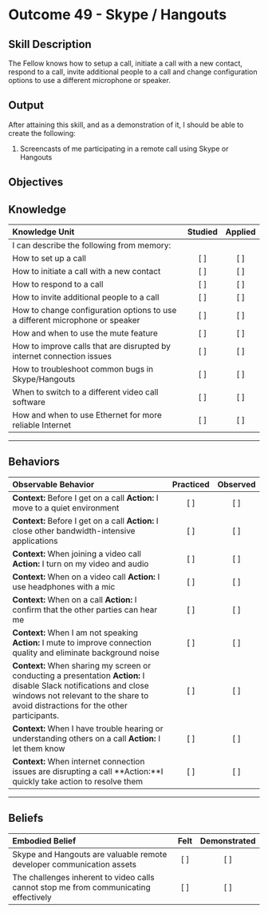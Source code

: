 # Outcome 49 - Skype / Hangouts

**Skill Description**
----------
The Fellow knows how to setup a call, initiate a call with a new contact, respond to a call, invite additional people to a call and change configuration options to use a different microphone or speaker.


**Output**
----------
After attaining this skill, and as a demonstration of it, I should be able to create the following:

1. Screencasts of me participating in a remote call using Skype or Hangouts


**Objectives**
----------
## **Knowledge**


| Knowledge Unit   |      Studied      | Applied |
|:-------------|:------------------:|:--------:|
| I can describe the following from memory: | | |
| How to set up a call | [ ] | [ ]  |
| How to initiate a call with a new contact | [ ] | [ ]  |
| How to respond to a call | [ ] | [ ]  |
| How to invite additional people to a call | [ ] | [ ]  |
| How to change configuration options to use a different microphone or speaker | [ ] | [ ]  |
| How and when to use the mute feature | [ ] | [ ]  |
| How to improve calls that are disrupted by internet connection issues | [ ] | [ ]  |
| How to troubleshoot common bugs in Skype/Hangouts | [ ] | [ ]  |
| When to switch to a different video call software | [ ] | [ ]  |
| How and when to use Ethernet for more reliable Internet | [ ] | [ ]  |


----------


## **Behaviors**

| Observable Behavior   |      Practiced      | Observed |
|:-------------|:------------------:|:--------:|
| **Context:** Before I get on a call **Action:** I move to a quiet environment | [ ] | [ ] |
| **Context:** Before I get on a call **Action:** I close other bandwidth-intensive applications | [ ] | [ ] |
| **Context:** When joining a video call **Action:** I turn on my video and audio | [ ] | [ ] |
| **Context:** When on a video call **Action:** I use headphones with a mic | [ ] | [ ] |
| **Context:** When on a call **Action:** I confirm that the other parties can hear me | [ ] | [ ] |
| **Context:** When I am not speaking **Action:** I mute to improve connection quality and eliminate background noise | [ ] | [ ] |
| **Context:** When sharing my screen or conducting a presentation **Action:** I disable Slack notifications and close windows not relevant to the share to avoid distractions for the other participants. | [ ] | [ ] |
| **Context:** When I have trouble hearing or understanding others on a call **Action:** I let them know | [ ] | [ ] |
| **Context:** When internet connection issues are disrupting a call **Action:**I quickly take action to resolve them | [ ] | [ ] |

----------


## **Beliefs**


| Embodied Belief   |      Felt      | Demonstrated |
|:-------------|:------------------:|:--------:|
| Skype and Hangouts are valuable remote developer communication assets | [ ] | [ ] |
| The challenges inherent to video calls cannot stop me from communicating effectively | [ ] | [ ] |

